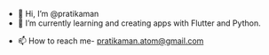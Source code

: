 - 👋 Hi, I’m @pratikaman
- 🌱 I’m currently learning and creating apps with Flutter and Python.
<!-- - 💞️ I’m looking to collaborate on ... -->
- 📫 How to reach me- pratikaman.atom@gmail.com

<!---
pratikaman/pratikaman is a ✨ special ✨ repository because its `README.md` (this file) appears on your GitHub profile.
You can click the Preview link to take a look at your changes.
--->
